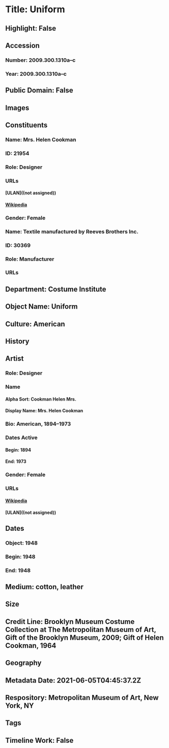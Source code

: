 # Title: Uniform
## Highlight: False
## Accession
### Number: 2009.300.1310a–c
### Year: 2009.300.1310a–c
## Public Domain: False
## Images
## Constituents
### Name: Mrs. Helen Cookman
### ID: 21954
### Role: Designer
### URLs
#### [ULAN]((not assigned))
#### [Wikipedia](https://www.wikidata.org/wiki/Q68617872)
### Gender: Female
### Name: Textile manufactured by Reeves Brothers Inc.
### ID: 30369
### Role: Manufacturer
### URLs
## Department: Costume Institute
## Object Name: Uniform
## Culture: American
## History
## Artist
### Role: Designer
### Name
#### Alpha Sort: Cookman Helen Mrs.
#### Display Name: Mrs. Helen Cookman
### Bio: American, 1894–1973
### Dates Active
#### Begin: 1894
#### End: 1973
### Gender: Female
### URLs
#### [Wikipedia](https://www.wikidata.org/wiki/Q68617872)
#### [ULAN]((not assigned))
## Dates
### Object: 1948
### Begin: 1948
### End: 1948
## Medium: cotton, leather
## Size
## Credit Line: Brooklyn Museum Costume Collection at The Metropolitan Museum of Art, Gift of the Brooklyn Museum, 2009; Gift of Helen Cookman, 1964
## Geography
## Metadata Date: 2021-06-05T04:45:37.2Z
## Respository: Metropolitan Museum of Art, New York, NY
## Tags
## Timeline Work: False